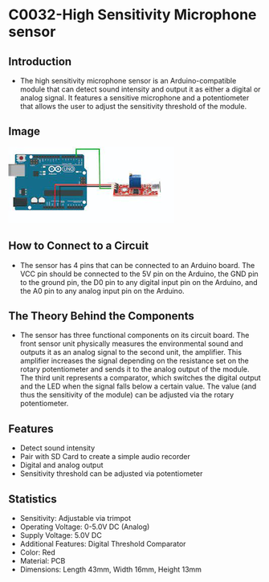 # C0032-High Sensitivity Microphone sensor

## Introduction

- The high sensitivity microphone sensor is an Arduino-compatible module that can detect sound intensity and output it as either a digital or analog signal. It features a sensitive microphone and a potentiometer that allows the user to adjust the sensitivity threshold of the module.

## Image

![IMG](IMG/IMG.jpeg)

## How to Connect to a Circuit

- The sensor has 4 pins that can be connected to an Arduino board. The VCC pin should be connected to the 5V pin on the Arduino, the GND pin to the ground pin, the D0 pin to any digital input pin on the Arduino, and the A0 pin to any analog input pin on the Arduino.

## The Theory Behind the Components

- The sensor has three functional components on its circuit board. The front sensor unit physically measures the environmental sound and outputs it as an analog signal to the second unit, the amplifier. This amplifier increases the signal depending on the resistance set on the rotary potentiometer and sends it to the analog output of the module. The third unit represents a comparator, which switches the digital output and the LED when the signal falls below a certain value. The value (and thus the sensitivity of the module) can be adjusted via the rotary potentiometer.

## Features

- Detect sound intensity
- Pair with SD Card to create a simple audio recorder
- Digital and analog output
- Sensitivity threshold can be adjusted via
 potentiometer

## Statistics

- Sensitivity: Adjustable via trimpot
- Operating Voltage: 0-5.0V DC (Analog)
- Supply Voltage: 5.0V DC
- Additional Features: Digital Threshold Comparator
- Color: Red
- Material: PCB
- Dimensions: Length 43mm, Width 16mm, Height 13mm
